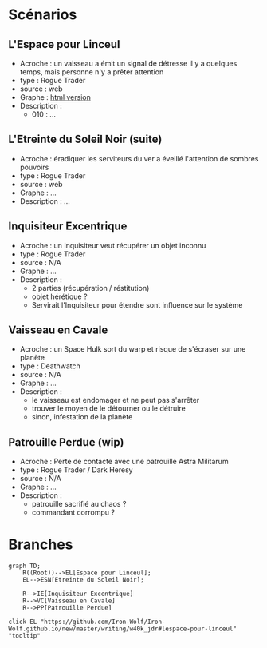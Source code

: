 # Scénarios

## L'Espace pour Linceul
- Acroche : un vaisseau a émit un signal de détresse il y a quelques temps, mais personne n'y a prêter attention
- type : Rogue Trader
- source : web
- Graphe : [html version](https://iron-wolf.github.io/writing/w40k_jdr/espace_pour_linceul.html)
- Description : 
  - 010 : ...

## L'Etreinte du Soleil Noir (suite)
- Acroche : éradiquer les serviteurs du ver a éveillé l'attention de sombres pouvoirs
- type : Rogue Trader
- source : web
- Graphe : ...
- Description : ...

## Inquisiteur Excentrique
- Acroche : un Inquisiteur veut récupérer un objet inconnu
- type : Rogue Trader
- source : N/A
- Graphe : ...
- Description :
  - 2 parties (récupération / réstitution)
  - objet hérétique ?
  - Servirait l'Inquisiteur pour étendre sont influence sur le système

## Vaisseau en Cavale
- Acroche : un Space Hulk sort du warp et risque de s'écraser sur une planète
- type : Deathwatch
- source : N/A
- Graphe : ...
- Description : 
  - le vaisseau est endomager et ne peut pas s'arrêter
  - trouver le moyen de le détourner ou le détruire
  - sinon, infestation de la planète

## Patrouille Perdue (wip)
- Acroche : Perte de contacte avec une patrouille Astra Militarum
- type : Rogue Trader / Dark Heresy
- source : N/A
- Graphe : ...
- Description :
  - patrouille sacrifié au chaos ?
  - commandant corrompu ?

# Branches
```mermaid
graph TD;
    R((Root))-->EL[Espace pour Linceul];
    EL-->ESN[Etreinte du Soleil Noir];

    R-->IE[Inquisiteur Excentrique]
    R-->VC[Vaisseau en Cavale]
    R-->PP[Patrouille Perdue]

click EL "https://github.com/Iron-Wolf/Iron-Wolf.github.io/new/master/writing/w40k_jdr#lespace-pour-linceul" "tooltip"
```
